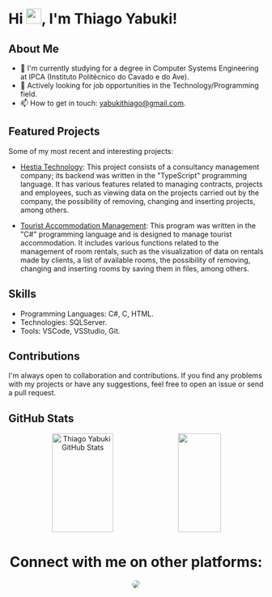 <h1 align="left">Hi <img src="https://raw.githubusercontent.com/kaueMarques/kaueMarques/master/hi.gif" height="30px">, I'm Thiago Yabuki!</h1>

## About Me
- 🌱 I'm currently studying for a degree in Computer Systems Engineering at IPCA (Instituto Politécnico do Cavado e do Ave).
- 💼 Actively looking for job opportunities in the Technology/Programming field.
- 📫 How to get in touch: yabukithiago@gmail.com.

## Featured Projects

Some of my most recent and interesting projects:
- [Hestia Technology](https://github.com/yabukithiago/Hestia-Technology): This project consists of a consultancy management company; its backend was written in the "TypeScript" programming language. It has various features related to managing contracts, projects and employees, such as viewing data on the projects carried out by the company, the possibility of removing, changing and inserting projects, among others.

- [Tourist Accommodation Management](https://github.com/yabukithiago/IPCA-Projects/tree/main/Tourist%20Accommodation%20Management): This program was written in the "C#" programming language and is designed to manage tourist accommodation. It includes various functions related to the management of room rentals, such as the visualization of data on rentals made by clients, a list of available rooms, the possibility of removing, changing and inserting rooms by saving them in files, among others.

## Skills

- Programming Languages: C#, C, HTML.
- Technologies: SQLServer.
- Tools: VSCode, VSStudio, Git.

## Contributions

I'm always open to collaboration and contributions. If you find any problems with my projects or have any suggestions, feel free to open an issue or send a pull request.

## GitHub Stats
<div align="center">  
  <img width="49%" height="195px" src="https://github-readme-stats.vercel.app/api?username=yabukithiago&show_icons=true&count_private=true&hide_border=true&title_color=54c83f&icon_color=54c83f&text_color=c9d1d9&bg_color=0d1117" alt="Thiago Yabuki GitHub Stats" /> 
  <img width="41%" height="195px" src="https://github-readme-stats.vercel.app/api/top-langs/?username=yabukithiago&layout=compact&hide_border=true&title_color=54c83f&text_color=c9d1d9&bg_color=0d1117" />
</div>

<div align="center"> 
  <h1>Connect with me on other platforms:</h1>
<a href="https://www.linkedin.com/in/thiago-yabuki/" target="_blank"><img src="https://img.shields.io/badge/-LinkedIn-%230077B5?style=for-the-badge&logo=linkedin&logoColor=white" style="border-radius: 30px" target="_blank"></a> 
 </div>
 
